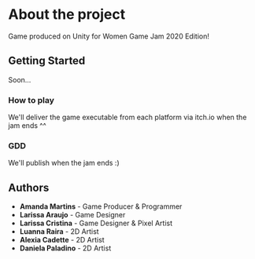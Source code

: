 # About the project

Game produced on Unity for Women Game Jam 2020 Edition!

## Getting Started

Soon...

### How to play

We'll deliver the game executable from each platform via itch.io when the jam ends ^^ 

### GDD

We'll publish when the jam ends :)

## Authors

- **Amanda Martins** - Game Producer & Programmer
- **Larissa Araujo** - Game Designer
- **Larissa Cristina** - Game Designer & Pixel Artist
- **Luanna Raira** - 2D Artist
- **Alexia Cadette** - 2D Artist
- **Daniela Paladino** - 2D Artist

